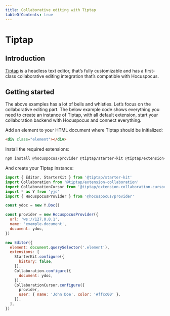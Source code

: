 ```yaml
---
title: Collaborative editing with Tiptap
tableOfContents: true
---
```


# Tiptap

## Introduction
[Tiptap](https://tiptap.dev) is a headless text editor, that’s fully customizable and has a first-class collaborative editing integration that’s compatible with Hocuspocus.

## Getting started
The above examples has a lot of bells and whistles. Let’s focus on the collaborative editing part. The below example code shows everything you need to create an instance of Tiptap, with all default extension, start your collaboration backend with Hocuspocus and connect everything.

Add an element to your HTML document where Tiptap should be initialized:
```html
<div class="element"></div>
```

Install the required extensions:
```bash
npm install @hocuspocus/provider @tiptap/starter-kit @tiptap/extension-collaboration @tiptap/extension-collaboration-cursor yjs y-prosemirror
```

And create your Tiptap instance:
```js
import { Editor, StarterKit } from '@tiptap/starter-kit'
import Collaboration from '@tiptap/extension-collaboration'
import CollaborationCursor from '@tiptap/extension-collaboration-cursor'
import * as Y from 'yjs'
import { HocuspocusProvider } from '@hocuspocus/provider'

const ydoc = new Y.Doc()

const provider = new HocuspocusProvider({
  url: 'ws://127.0.0.1',
  name: 'example-document',
  document: ydoc,
})

new Editor({
  element: document.querySelector('.element'),
  extensions: [
    StarterKit.configure({
      history: false,
    }),
    Collaboration.configure({
      document: ydoc,
    }),
    CollaborationCursor.configure({
      provider,
      user: { name: 'John Doe', color: '#ffcc00' },
    }),
  ],
})
```

